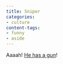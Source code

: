 ```yaml
---
title: Sniper
categories:
- culture
content-tags:
- funny
- aside
---
```


Aaaah!  [He has a gun][1]!

   [1]: http://www.grouchyoldcripple.com/archives/catwithagun.html
